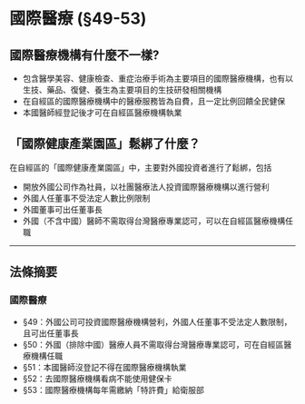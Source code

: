 # 國際醫療 (§49-53)

## 國際醫療機構有什麼不一樣?

* 包含醫學美容、健康檢查、重症治療手術為主要項目的國際醫療機構，也有以生技、藥品、復健、養生為主要項目的生技研發相關機構
* 在自經區的國際醫療機構中的醫療服務皆為自費，且一定比例回饋全民健保
* 本國醫師經登記後才可在自經區醫療機構執業

## 「國際健康產業園區」鬆綁了什麼？

在自經區的「國際健康產業園區」中，主要對外國投資者進行了鬆綁，包括

* 開放外國公司作為社員，以社團醫療法人投資國際醫療機構以進行營利
* 外國人任董事不受法定人數比例限制
* 外國董事可出任董事長
* 外國（不含中國）醫師不需取得台灣醫療專業認可，可以在自經區醫療機構任職

---

## 法條摘要

### 國際醫療

* §49：外國公司可投資國際醫療機構營利，外國人任董事不受法定人數限制，且可出任董事長
* §50：外國（排除中國）醫療人員不需取得台灣醫療專業認可，可在自經區醫療機構任職
* §51：本國醫師沒登記不得在國際醫療機構執業
* §52：去國際醫療機構看病不能使用健保卡
* §53：國際醫療機構每年需繳納「特許費」給衛服部